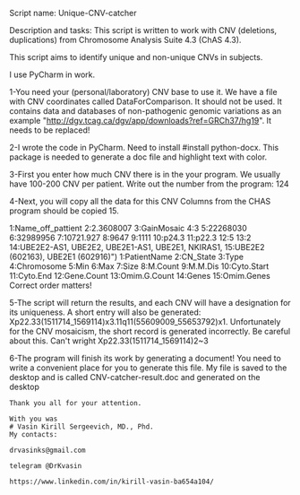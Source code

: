 Script name: Unique-CNV-catcher

Description and tasks: This script is written to work with CNV (deletions, duplications)  from Chromosome Analysis Suite 4.3 (ChAS 4.3).

This script aims to identify unique and non-unique CNVs in subjects.

 I use PyCharm in work.

1-You need your (personal/laboratory) CNV base to use it. 
  We have a file with CNV coordinates called DataForComparison. It should not be used. 
  It contains data and databases of non-pathogenic genomic variations as an example "http://dgv.tcag.ca/dgv/app/downloads?ref=GRCh37/hg19". It needs to be replaced!
  
2-I wrote the code in PyCharm. Need to install #install python-docx.
  This package is needed to generate a doc file and highlight text with color.	

3-First you enter how much CNV there is in the your program. We usually have 100-200 CNV per patient. 
  Write out the number from the program: 124

4-Next, you will copy all the data for this CNV Columns from the CHAS program should be copied 15.

   1:Name_off_pattient	2:2.3608007	3:GainMosaic	4:3	5:22268030	6:32989956	7:10721.927	8:9647	9:1111	10:p24.3	11:p22.3	12:5	13:2	14:UBE2E2-AS1, UBE2E2, UBE2E1-AS1, UBE2E1, NKIRAS1, 15:UBE2E2 (602163), UBE2E1 (602916)")
   1:PatientName 2:CN_State 3:Type 4:Chromosome 5:Min 6:Max 7:Size 8:M.Count 9:M.M.Dis 10:Cyto.Start 11:Cyto.End 12:Gene.Count 13:Omim.G.Count 14:Genes 15:Omim.Genes
  Correct order matters!

5-The script will return the results, and each CNV will have a designation for its uniqueness. A short entry will also be generated:
  Xp22.33(1511714_1569114)x3.11q11(55609009_55653792)x1.
  Unfortunately for the CNV mosaicism, the short record is generated incorrectly. Be careful about this.
  Can't wright Xp22.33(1511714_1569114)2~3

6-The program will finish its work by generating a document!
  You need to write a convenient place for you to generate this file.
  My file is saved to the desktop and is called CNV-catcher-result.doc and generated on the desktop


	Thank you all for your attention. 

	With you was 
	# Vasin Kirill Sergeevich, MD., Phd. 
	My contacts:

	drvasinks@gmail.com

	telegram @DrKvasin

	https://www.linkedin.com/in/kirill-vasin-ba654a104/
